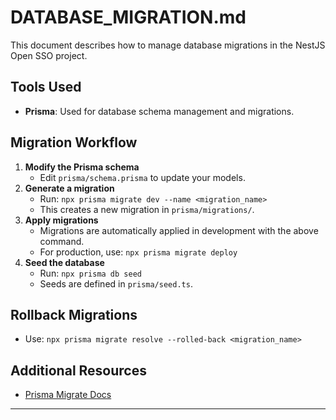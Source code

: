 # DATABASE_MIGRATION.md

This document describes how to manage database migrations in the NestJS Open SSO project.

## Tools Used

- **Prisma**: Used for database schema management and migrations.

## Migration Workflow

1. **Modify the Prisma schema**
   - Edit `prisma/schema.prisma` to update your models.
2. **Generate a migration**
   - Run: `npx prisma migrate dev --name <migration_name>`
   - This creates a new migration in `prisma/migrations/`.
3. **Apply migrations**
   - Migrations are automatically applied in development with the above command.
   - For production, use: `npx prisma migrate deploy`
4. **Seed the database**
   - Run: `npx prisma db seed`
   - Seeds are defined in `prisma/seed.ts`.

## Rollback Migrations

- Use: `npx prisma migrate resolve --rolled-back <migration_name>`

## Additional Resources

- [Prisma Migrate Docs](https://www.prisma.io/docs/concepts/components/prisma-migrate)

---
